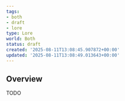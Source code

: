```yaml
---
tags:
- both
- draft
- lore
type: Lore
world: Both
status: draft
created: '2025-08-11T13:08:45.907872+00:00'
updated: '2025-08-11T13:08:49.013643+00:00'
---
```



## Overview

TODO

